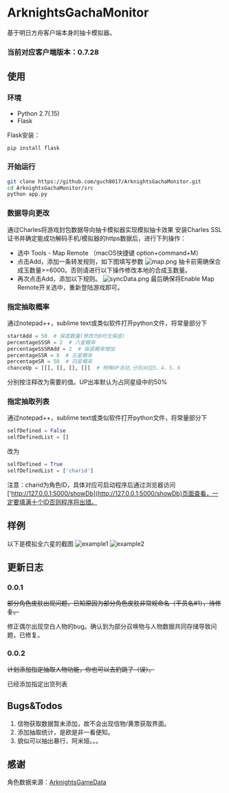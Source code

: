 # ArknightsGachaMonitor
基于明日方舟客户端本身的抽卡模拟器。
### 当前对应客户端版本：0.7.28
## 使用
### 环境
* Python 2.7(.15)
* Flask

Flask安装：
```bash
pip install flask
```
### 开始运行
```bash
git clone https://github.com/guch8017/ArknightsGachaMonitor.git
cd ArknightsGachaMonitor/src
python app.py
```
### 数据导向更改
通过Charles将游戏封包数据导向抽卡模拟器实现模拟抽卡效果
安装Charles SSL证书并确定能成功解码手机/模拟器的https数据后，进行下列操作：
* 选中 Tools - Map Remote （macOS快捷键 option+command+M）
* 点击Add，添加一条转发规则，如下图填写参数
![map.png](https://github.com/guch8017/ArknightsGachaMonitor/raw/master/images/map.png)
抽卡前需确保合成玉数量>=6000。否则请进行以下操作修改本地的合成玉数量。
* 再次点击Add，添加以下规则。
![syncData.png](https://github.com/guch8017/ArknightsGachaMonitor/raw/master/images/syncData.png)
最后确保将Enable Map Remote开关选中，重新登陆游戏即可。

### 指定抽取概率
通过notepad++，sublime text或类似软件打开python文件，将常量部分下
```python
startAdd = 50  # 保底数量(修改为0时无保底)
percentageSSSR = 2  # 六星概率
percentageSSSRAdd = 2  # 保底概率增加
percentageSSR = 8  # 五星概率
percentageSR = 50  # 四星概率
chanceUp = [[], [], [], []]  # 特殊UP活动,分别对应3、4、5、6
```
分别按注释改为需要的值。UP出率默认为占同星级中的50%

### 指定抽取列表
通过notepad++，sublime text或类似软件打开python文件，将常量部分下
```python
selfDefined = False
selfDefinedList = []
```
改为
```python
selfDefined = True
selfDefinedList = ['charid']
```
注意：charid为角色ID，具体对应可启动程序后通过浏览器访问['http://127.0.0.1:5000/showDb](http://127.0.0.1:5000/showDb)页面查看，一定要填满十个ID否则程序将出错。
## 样例
以下是模拟全六星的截图
![example1](https://github.com/guch8017/ArknightsGachaMonitor/raw/master/images/example1.png)
![example2](https://github.com/guch8017/ArknightsGachaMonitor/raw/master/images/example2.png)

## 更新日志
### 0.0.1
~~部分角色皮肤出现问题，已知原因为部分角色皮肤非常规命名（干员名#1），待修复。~~ 

修正偶尔出现空白人物的bug。确认到为部分召唤物与人物数据共同存储导致问题，已修复。
### 0.0.2
~~计划添加指定抽取人物功能，你也可以去豹跳了（误）。~~

已经添加指定出货列表

## Bugs&Todos

1. 信物获取数据暂未添加，故不会出现信物/黄票获取界面。
2. 添加抽取统计，是欧是非一看便知。
3. 貌似可以抽出暴行，阿米娅。。。

## 感谢
角色数据来源：[ArknightsGameData](https://github.com/Perfare/ArknightsGameData)

